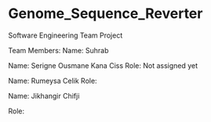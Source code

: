 # Genome_Sequence_Reverter
Software Engineering Team Project


Team Members:
Name: Suhrab 

Name: Serigne Ousmane Kana Ciss
Role: Not assigned yet 

Name: Rumeysa Celik
Role: 

Name: Jikhangir Chifji

Role:
